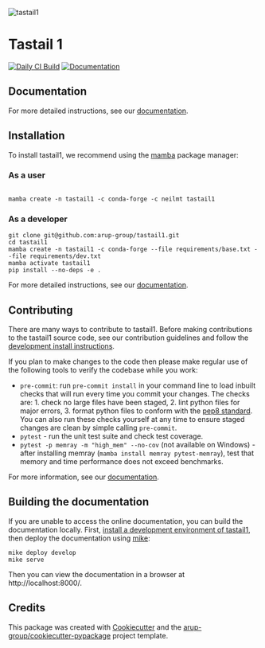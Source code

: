 <!--- the "--8<--" html comments define what part of the README to add to the index page of the documentation -->
<!--- --8<-- [start:docs] -->
![tastail1](resources/logos/title.png)

# Tastail 1

[![Daily CI Build](https://github.com/arup-group/tastail1/actions/workflows/daily-scheduled-ci.yml/badge.svg)](https://github.com/arup-group/tastail1/actions/workflows/daily-scheduled-ci.yml)
[![Documentation](https://github.com/arup-group/tastail1/actions/workflows/pages/pages-build-deployment/badge.svg?branch=gh-pages)](https://arup-group.github.io/tastail1)

<!--- --8<-- [end:docs] -->

## Documentation

For more detailed instructions, see our [documentation](https://arup-group.github.io/tastail1/latest).

## Installation

To install tastail1, we recommend using the [mamba](https://mamba.readthedocs.io/en/latest/index.html) package manager:

### As a user
<!--- --8<-- [start:docs-install-user] -->


``` shell

mamba create -n tastail1 -c conda-forge -c neilmt tastail1

```
<!--- --8<-- [end:docs-install-user] -->

### As a developer
<!--- --8<-- [start:docs-install-dev] -->
``` shell
git clone git@github.com:arup-group/tastail1.git
cd tastail1
mamba create -n tastail1 -c conda-forge --file requirements/base.txt --file requirements/dev.txt
mamba activate tastail1
pip install --no-deps -e .
```
<!--- --8<-- [end:docs-install-dev] -->
For more detailed instructions, see our [documentation](https://arup-group.github.io/tastail1/latest/installation/).

## Contributing

There are many ways to contribute to tastail1.
Before making contributions to the tastail1 source code, see our contribution guidelines and follow the [development install instructions](#as-a-developer).

If you plan to make changes to the code then please make regular use of the following tools to verify the codebase while you work:

- `pre-commit`: run `pre-commit install` in your command line to load inbuilt checks that will run every time you commit your changes.
The checks are: 1. check no large files have been staged, 2. lint python files for major errors, 3. format python files to conform with the [pep8 standard](https://peps.python.org/pep-0008/).
You can also run these checks yourself at any time to ensure staged changes are clean by simple calling `pre-commit`.
- `pytest` - run the unit test suite and check test coverage.
- `pytest -p memray -m "high_mem" --no-cov` (not available on Windows) - after installing memray (`mamba install memray pytest-memray`), test that memory and time performance does not exceed benchmarks.

For more information, see our [documentation](https://arup-group.github.io/tastail1/latest/contributing/).

## Building the documentation

If you are unable to access the online documentation, you can build the documentation locally.
First, [install a development environment of tastail1](https://arup-group.github.io/tastail1/latest/contributing/coding/), then deploy the documentation using [mike](https://github.com/jimporter/mike):

```
mike deploy develop
mike serve
```

Then you can view the documentation in a browser at http://localhost:8000/.


## Credits

This package was created with [Cookiecutter](https://github.com/audreyr/cookiecutter) and the [arup-group/cookiecutter-pypackage](https://github.com/arup-group/cookiecutter-pypackage) project template.